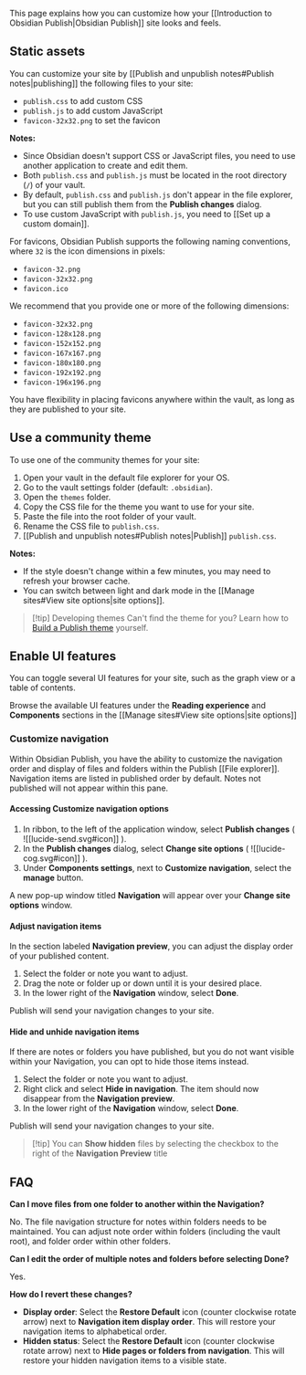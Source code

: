 This page explains how you can customize how your [[Introduction to Obsidian Publish|Obsidian Publish]] site looks and feels.

## Static assets

You can customize your site by [[Publish and unpublish notes#Publish notes|publishing]] the following files to your site:

- `publish.css` to add custom CSS
- `publish.js` to add custom JavaScript
- `favicon-32x32.png` to set the favicon

**Notes:**

- Since Obsidian doesn't support CSS or JavaScript files, you need to use another application to create and edit them.
- Both `publish.css` and `publish.js` must be located in the root directory (`/`) of your vault.
- By default, `publish.css` and `publish.js` don't appear in the file explorer, but you can still publish them from the **Publish changes** dialog.
- To use custom JavaScript with `publish.js`, you need to [[Set up a custom domain]].

For favicons, Obsidian Publish supports the following naming conventions, where `32` is the icon dimensions in pixels:

- `favicon-32.png`
- `favicon-32x32.png`
- `favicon.ico`

We recommend that you provide one or more of the following dimensions:

- `favicon-32x32.png`
- `favicon-128x128.png`
- `favicon-152x152.png`
- `favicon-167x167.png`
- `favicon-180x180.png`
- `favicon-192x192.png`
- `favicon-196x196.png`

You have flexibility in placing favicons anywhere within the vault, as long as they are published to your site.

## Use a community theme

To use one of the community themes for your site:

1. Open your vault in the default file explorer for your OS.
2. Go to the vault settings folder (default: `.obsidian`).
3. Open the `themes` folder.
4. Copy the CSS file for the theme you want to use for your site.
5. Paste the file into the root folder of your vault.
6. Rename the CSS file to `publish.css`.
7. [[Publish and unpublish notes#Publish notes|Publish]] `publish.css`.

**Notes:**

- If the style doesn't change within a few minutes, you may need to refresh your browser cache.
- You can switch between light and dark mode in the [[Manage sites#View site options|site options]].

> [!tip] Developing themes
> Can't find the theme for you? Learn how to [Build a Publish theme](https://docs.obsidian.md/Themes/Obsidian+Publish+themes/Build+a+Publish+theme) yourself.

## Enable UI features

You can toggle several UI features for your site, such as the graph view or a table of contents.

Browse the available UI features under the **Reading experience** and **Components** sections in the [[Manage sites#View site options|site options]]

### Customize navigation

Within Obsidian Publish, you have the ability to customize the navigation order and display of files and folders within the Publish [[File explorer]]. Navigation items are listed in published order by default. Notes not published will not appear within this pane.

#### Accessing Customize navigation options

1. In ribbon, to the left of the application window, select **Publish changes** ( ![[lucide-send.svg#icon]] ).
2. In the **Publish changes** dialog, select **Change site options** ( ![[lucide-cog.svg#icon]] ).
3. Under **Components settings**, next to **Customize navigation**, select the **manage** button. 

A new pop-up window titled **Navigation** will appear over your **Change site options** window.

#### Adjust navigation items

In the section labeled **Navigation preview**, you can adjust the display order of your published content.

1. Select the folder or note you want to adjust.
2. Drag the note or folder up or down until it is your desired place.
3. In the lower right of the **Navigation** window, select **Done**. 

Publish will send your navigation changes to your site. 

#### Hide and unhide navigation items

If there are notes or folders you have published, but you do not want visible within your Navigation, you can opt to hide those items instead. 

1. Select the folder or note you want to adjust.
2. Right click and select **Hide in navigation**. The item should now disappear from the **Navigation preview**.
3. In the lower right of the **Navigation** window, select **Done**. 

Publish will send your navigation changes to your site. 

> [!tip] You can **Show hidden** files by selecting the checkbox to the right of the **Navigation Preview** title

## FAQ

**Can I move files from one folder to another within the Navigation?**

No. The file navigation structure for notes within folders needs to be maintained. You can adjust note order within folders (including the vault root), and folder order within other folders. 

**Can I edit the order of multiple notes and folders before selecting Done?**

Yes.

**How do I revert these changes?**

- **Display order**: Select the **Restore Default** icon (counter clockwise rotate arrow) next to **Navigation item display order**. This will restore your navigation items to alphabetical order.
- **Hidden status**: Select the **Restore Default** icon (counter clockwise rotate arrow) next to **Hide pages or folders from navigation**. This will restore your hidden navigation items to a visible state.
